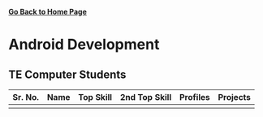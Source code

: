 **[Go Back to Home Page](../../)**

# Android Development

## TE Computer Students

| Sr. No. | Name | Top Skill | 2nd Top Skill | Profiles | Projects |
| --- | ---| --- | --- | --- | --- |
|  |  |  |  |  |  |
